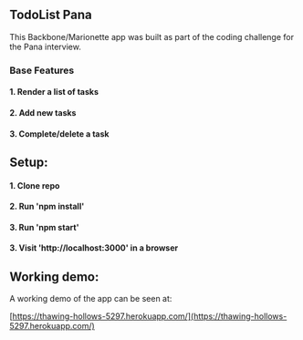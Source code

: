 ## TodoList Pana

This Backbone/Marionette app was built as part of the coding challenge
for the Pana interview.

### Base Features

#### 1. Render a list of tasks
#### 2. Add new tasks
#### 3. Complete/delete a task

## Setup:

#### 1. Clone repo
#### 2. Run 'npm install'
#### 3. Run 'npm start'
#### 3. Visit 'http://localhost:3000' in a browser

## Working demo:

A working demo of the app can be seen at:

[https://thawing-hollows-5297.herokuapp.com/](https://thawing-hollows-5297.herokuapp.com/)
